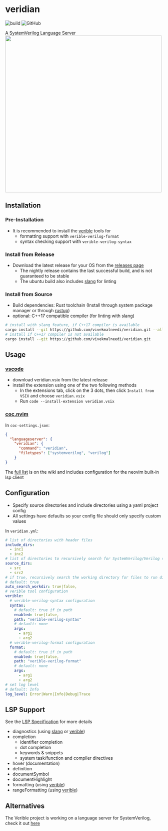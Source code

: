 # veridian

![build](https://github.com/vivekmalneedi/veridian/workflows/CI/badge.svg)
![GitHub](https://img.shields.io/github/license/vivekmalneedi/veridian)

A SystemVerilog Language Server\
<a href="https://asciinema.org/a/374859" target="_blank"><img src="https://asciinema.org/a/374859.svg" width="500"/></a>

## Installation

### Pre-Installation

- It is recommended to install the [verible](https://github.com/google/verible) tools for
  - formatting support with `verible-verilog-format`
  - syntax checking support with `verible-verilog-syntax`

### Install from Release

- Download the latest release for your OS from the [releases page](https://github.com/vivekmalneedi/veridian/releases)
  - The nightly release contains the last successful build, and is not guaranteed to be stable
  - The ubuntu build also includes [slang](https://github.com/MikePopoloski/slang) for linting

### Install from Source

- Build dependencies: Rust toolchain (Install through system package manager or through [rustup](https://rustup.rs/]))
- optional: C++17 compatible compiler (for linting with slang)

```bash
# install with slang feature, if C++17 compiler is available
cargo install --git https://github.com/vivekmalneedi/veridian.git --all-features
# install if C++17 compiler is not available
cargo install --git https://github.com/vivekmalneedi/veridian.git
```

## Usage

### [vscode](https://github.com/vivekmalneedi/veridian/tree/master/extensions/vscode)

- download veridian.vsix from the latest release
- install the extension using one of the two following methods
  - In the extensions tab, click on the 3 dots, then click `Install from VSIX` and choose `veridian.vsix`
  - Run `code --install-extension veridian.vsix`

### [coc.nvim](https://github.com/neoclide/coc.nvim)

In `coc-settings.json`:

```json
{
  "languageserver": {
    "veridian": {
      "command": "veridian",
      "filetypes": ["systemverilog", "verilog"]
    }
}

```

The [full list](https://github.com/vivekmalneedi/veridian/wiki/Usage-Instructions-for-various-LSP-Clients) is on the wiki and includes configuration for the neovim built-in lsp client

## Configuration

- Specify source directories and include directories using a yaml project config
- All settings have defaults so your config file should only specify custom values

In `veridian.yml`:

```yaml
# list of directories with header files
include_dirs:
  - inc1
  - inc2
# list of directories to recursively search for SystemVerilog/Verilog sources
source_dirs:
  - src
  - src2
# if true, recursively search the working directory for files to run diagnostics on
# default: true
auto_search_workdir: true|false,
# verible tool configuration
verible:
  # verible-verilog-syntax configuration
  syntax:
    # default: true if in path
    enabled: true|false,
    path: "verible-verilog-syntax"
    # default: none
    args:
      - arg1
      - arg2
  # verible-verilog-format configuration
  format:
    # default: true if in path
    enabled: true|false,
    path: "verible-verilog-format"
    # default: none
    args:
      - arg1
      - arg2
# set log level
# default: Info
log_level: Error|Warn|Info|Debug|Trace
```

## LSP Support

See the [LSP Specification](https://microsoft.github.io/language-server-protocol/specifications/specification-current/) for more details

- diagnostics (using [slang](https://github.com/MikePopoloski/slang) or [verible](https://github.com/google/verible))
- completion
  - identifier completion
  - dot completion
  - keywords & snippets
  - system task/function and compiler directives
- hover (documentation)
- definition
- documentSymbol
- documentHighlight
- formatting (using [verible](https://github.com/google/verible))
- rangeFormatting (using [verible](https://github.com/google/verible))

## Alternatives
The Verible project is working on a language server for SystemVerilog, check it out [here](https://github.com/chipsalliance/verible/tree/master/verilog/tools/ls)
